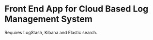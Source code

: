 Front End App for Cloud Based Log Management System
===================================================

 Requires LogStash, Kibana and Elastic search.
